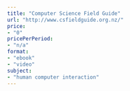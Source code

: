 ```yaml
---
title: "Computer Science Field Guide"
url: "http://www.csfieldguide.org.nz/"
price: 
- "0"
pricePerPeriod: 
- "n/a"
format: 
- "ebook"
- "video"
subject: 
- "human computer interaction"
---
```

